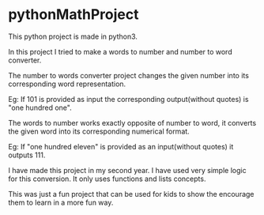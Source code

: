 # pythonMathProject

This python project is made in python3.

In this project I tried to make a words to number and number to word converter. 

The number to words converter project changes the given number into its corresponding word representation. 


Eg:
If 101 is provided as input the corresponding output(without quotes) is "one hundred one".

The words to number works exactly opposite of number to word, it converts the given word into its corresponding numerical format. 

Eg:
If "one hundred eleven" is provided as an input(without quotes)  it outputs 111.

I have made this project in my second year. I have used very simple logic for this conversion. It only uses functions and lists concepts.

This was just a fun project that can be used for kids to show the encourage them to learn in a more fun way.
